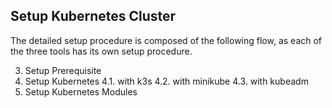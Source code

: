 ## Setup Kubernetes Cluster
The detailed setup procedure is composed of the following flow, as each of the three tools has its own setup procedure.

3. Setup Prerequisite
4. Setup Kubernetes
  4.1. with k3s
  4.2. with minikube
  4.3. with kubeadm
5. Setup Kubernetes Modules